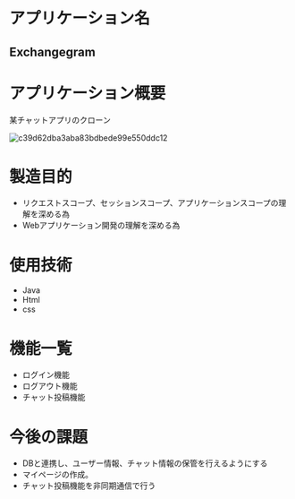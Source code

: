 # アプリケーション名
## Exchangegram

# アプリケーション概要
某チャットアプリのクローン


![c39d62dba3aba83bdbede99e550ddc12](https://user-images.githubusercontent.com/76035698/160718329-d48adfa4-b8d3-408c-a455-25f3fd1b5403.gif)


# 製造目的
- リクエストスコープ、セッションスコープ、アプリケーションスコープの理解を深める為
- Webアプリケーション開発の理解を深める為

# 使用技術
- Java
- Html
- css

# 機能一覧
- ログイン機能
- ログアウト機能
- チャット投稿機能

# 今後の課題
- DBと連携し、ユーザー情報、チャット情報の保管を行えるようにする
- マイページの作成。
- チャット投稿機能を非同期通信で行う
